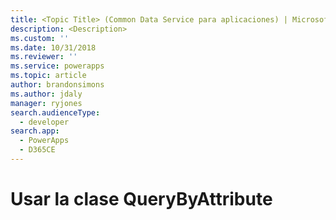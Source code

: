 ```yaml
---
title: <Topic Title> (Common Data Service para aplicaciones) | Microsoft Docs
description: <Description>
ms.custom: ''
ms.date: 10/31/2018
ms.reviewer: ''
ms.service: powerapps
ms.topic: article
author: brandonsimons
ms.author: jdaly
manager: ryjones
search.audienceType:
  - developer
search.app:
  - PowerApps
  - D365CE
---
```

# <a name="use-the-querybyattribute-class"></a>Usar la clase QueryByAttribute

<!-- https://docs.microsoft.com/en-us/dynamics365/customer-engagement/developer/org-service/use-querybyattribute-class -->
